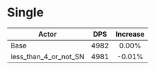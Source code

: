 # Single
| Actor | DPS | Increase |
|---|:---:|:---:|
|Base|4982|0.00%|
|less_than_4_or_not_SN|4981|-0.01%|
